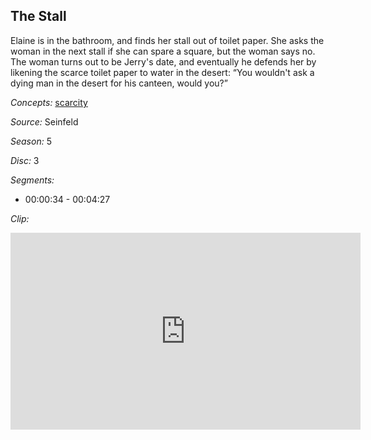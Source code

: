 ## The Stall

Elaine is in the bathroom, and finds her stall out of toilet paper.  She asks the woman in the next stall if she can spare a square, but the woman says no.  The woman turns out to be Jerry's date, and eventually he defends her by likening the scarce toilet paper to water in the desert:  “You wouldn't ask a dying man in the desert for his canteen, would you?”

*Concepts:*
[scarcity](/concept/scarcity/)

*Source:* Seinfeld

*Season:* 5

*Disc:* 3

*Segments:*

 * 00:00:34 - 00:04:27

*Clip:*

<iframe width="560" height="315" src="https://criticalcommons.org/embed?m=EAsotdF6Y" frameborder="0" allowfullscreen></iframe>
